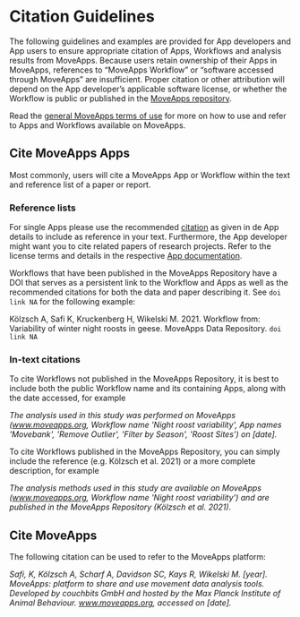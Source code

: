 # Citation Guidelines

The following guidelines and examples are provided for App developers and App users to ensure appropriate citation of Apps, Workflows and analysis results from MoveApps. Because users retain ownership of their Apps in MoveApps, references to “MoveApps Workflow” or “software accessed through MoveApps” are insufficient. Proper citation or other attribution will depend on the App developer’s applicable software license, or whether the Workflow is public or published in the [MoveApps repository](www.datarepository.movebank.org).

Read the [general MoveApps terms of use](terms_of_use.md) for more on how to use and refer to Apps and Workflows available on MoveApps.

## Cite MoveApps Apps

Most commonly, users will cite a MoveApps App or Workflow within the text and reference list of a paper or report.

### Reference lists

For single Apps please use the recommended [citation](cite_app.md) as given in de App details to include as reference in your text. Furthermore, the App developer might want you to cite related papers of research projects. Refer to the license terms and details in the respective [App documentation](files/README_template.md).

Workflows that have been published in the MoveApps Repository have a DOI that serves as a persistent link to the Workflow and Apps as well as the recommended citations for both the data and paper describing it. See `doi link NA` for the following example:

Kölzsch A, Safi K, Kruckenberg H, Wikelski M. 2021. Workflow from: Variability of winter night roosts in geese. MoveApps Data Repository. `doi link NA`

### In-text citations

To cite Workflows not published in the MoveApps Repository, it is best to include both the public Workflow name and its containing Apps, along with the date accessed, for example

*The analysis used in this study was performed on MoveApps (www.moveapps.org, Workflow name 'Night roost variability', App names 'Movebank', 'Remove Outlier', 'Filter by Season', 'Roost Sites') on [date].*

To cite Workflows published in the MoveApps Repository, you can simply include the reference (e.g. Kölzsch et al. 2021) or a more complete description, for example

*The analysis methods used in this study are available on MoveApps (www.moveapps.org, Workflow name 'Night roost variability') and are published in the MoveApps Repository (Kölzsch et al. 2021).*

## Cite MoveApps

The following citation can be used to refer to the MoveApps platform:

*Safi, K, Kölzsch A, Scharf A, Davidson SC, Kays R, Wikelski M. [year]. MoveApps: platform to share and use movement data analysis tools. Developed by couchbits GmbH and hosted by the Max Planck Institute of Animal Behaviour. www.moveapps.org, accessed on [date].*
